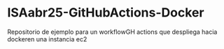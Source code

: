 # ISAabr25-GitHubActions-Docker
Repositorio de ejemplo para un workflowGH actions que despliega hacia dockeren una instancia ec2
